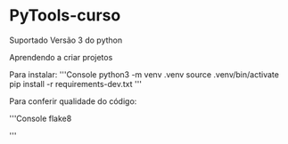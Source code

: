 # PyTools-curso

Suportado Versão 3 do python

Aprendendo a criar projetos 

Para instalar:
'''Console
python3 -m venv .venv
source .venv/bin/activate
pip install -r requirements-dev.txt
'''

Para conferir qualidade do código:

'''Console
flake8

'''